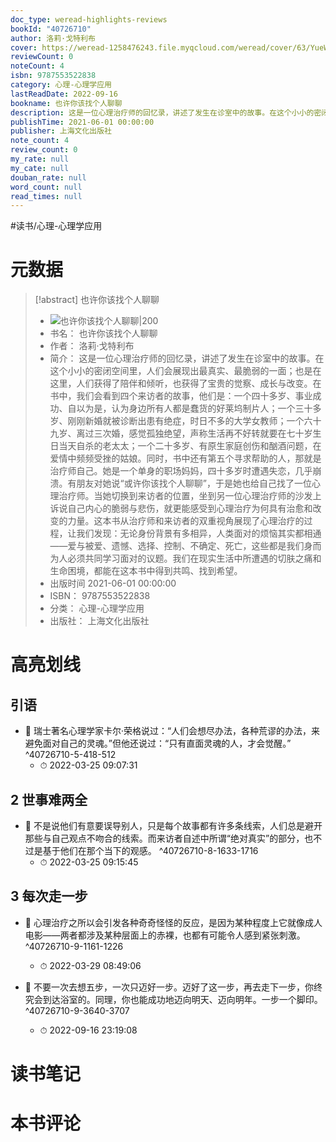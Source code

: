 ```yaml
---
doc_type: weread-highlights-reviews
bookId: "40726710"
author: 洛莉·戈特利布
cover: https://weread-1258476243.file.myqcloud.com/weread/cover/63/YueWen_40726710/t7_YueWen_40726710.jpg
reviewCount: 0
noteCount: 4
isbn: 9787553522838
category: 心理-心理学应用
lastReadDate: 2022-09-16
bookname: 也许你该找个人聊聊
description: 这是一位心理治疗师的回忆录，讲述了发生在诊室中的故事。在这个小小的密闭空间里，人们会展现出最真实、最脆弱的一面；也是在这里，人们获得了陪伴和倾听，也获得了宝贵的觉察、成长与改变。在书中，我们会看到四个来访者的故事，他们是：一个四十多岁、事业成功、自以为是，认为身边所有人都是蠢货的好莱坞制片人；一个三十多岁、刚刚新婚就被诊断出患有绝症，时日不多的大学女教师；一个六十九岁、离过三次婚，感觉孤独绝望，声称生活再不好转就要在七十岁生日当天自杀的老太太；一个二十多岁、有原生家庭创伤和酗酒问题，在爱情中频频受挫的姑娘。同时，书中还有第五个寻求帮助的人，那就是治疗师自己。她是一个单身的职场妈妈，四十多岁时遭遇失恋，几乎崩溃。有朋友对她说“或许你该找个人聊聊”，于是她也给自己找了一位心理治疗师。当她切换到来访者的位置，坐到另一位心理治疗师的沙发上诉说自己内心的脆弱与悲伤，就更能感受到心理治疗为何具有治愈和改变的力量。这本书从治疗师和来访者的双重视角展现了心理治疗的过程，让我们发现：无论身份背景有多相异，人类面对的烦恼其实都相通——爱与被爱、遗憾、选择、控制、不确定、死亡，这些都是我们身而为人必须共同学习面对的议题。我们在现实生活中所遭遇的切肤之痛和生命困境，都能在这本书中得到共鸣、找到希望。
publishTime: 2021-06-01 00:00:00
publisher: 上海文化出版社
note_count: 4
review_count: 0
my_rate: null
my_cate: null
douban_rate: null
word_count: null
read_times: null
---
```


#读书/心理-心理学应用

# 元数据
> [!abstract] 也许你该找个人聊聊
> - ![ 也许你该找个人聊聊|200](https://weread-1258476243.file.myqcloud.com/weread/cover/63/YueWen_40726710/t7_YueWen_40726710.jpg)
> - 书名： 也许你该找个人聊聊
> - 作者： 洛莉·戈特利布
> - 简介： 这是一位心理治疗师的回忆录，讲述了发生在诊室中的故事。在这个小小的密闭空间里，人们会展现出最真实、最脆弱的一面；也是在这里，人们获得了陪伴和倾听，也获得了宝贵的觉察、成长与改变。在书中，我们会看到四个来访者的故事，他们是：一个四十多岁、事业成功、自以为是，认为身边所有人都是蠢货的好莱坞制片人；一个三十多岁、刚刚新婚就被诊断出患有绝症，时日不多的大学女教师；一个六十九岁、离过三次婚，感觉孤独绝望，声称生活再不好转就要在七十岁生日当天自杀的老太太；一个二十多岁、有原生家庭创伤和酗酒问题，在爱情中频频受挫的姑娘。同时，书中还有第五个寻求帮助的人，那就是治疗师自己。她是一个单身的职场妈妈，四十多岁时遭遇失恋，几乎崩溃。有朋友对她说“或许你该找个人聊聊”，于是她也给自己找了一位心理治疗师。当她切换到来访者的位置，坐到另一位心理治疗师的沙发上诉说自己内心的脆弱与悲伤，就更能感受到心理治疗为何具有治愈和改变的力量。这本书从治疗师和来访者的双重视角展现了心理治疗的过程，让我们发现：无论身份背景有多相异，人类面对的烦恼其实都相通——爱与被爱、遗憾、选择、控制、不确定、死亡，这些都是我们身而为人必须共同学习面对的议题。我们在现实生活中所遭遇的切肤之痛和生命困境，都能在这本书中得到共鸣、找到希望。
> - 出版时间 2021-06-01 00:00:00
> - ISBN： 9787553522838
> - 分类： 心理-心理学应用
> - 出版社： 上海文化出版社

# 高亮划线

## 引语


- 📌 瑞士著名心理学家卡尔·荣格说过：“人们会想尽办法，各种荒谬的办法，来避免面对自己的灵魂。”但他还说过：“只有直面灵魂的人，才会觉醒。” ^40726710-5-418-512
    - ⏱ 2022-03-25 09:07:31 
## 2 世事难两全


- 📌 不是说他们有意要误导别人，只是每个故事都有许多条线索，人们总是避开那些与自己观点不吻合的线索。而来访者自述中所谓“绝对真实”的部分，也不过是基于他们在那个当下的观感。 ^40726710-8-1633-1716
    - ⏱ 2022-03-25 09:15:45 
## 3 每次走一步


- 📌 心理治疗之所以会引发各种奇奇怪怪的反应，是因为某种程度上它就像成人电影——两者都涉及某种层面上的赤裸，也都有可能令人感到紧张刺激。 ^40726710-9-1161-1226
    - ⏱ 2022-03-29 08:49:06 

- 📌 不要一次去想五步，一次只迈好一步。迈好了这一步，再去走下一步，你终究会到达浴室的。同理，你也能成功地迈向明天、迈向明年。一步一个脚印。 ^40726710-9-3640-3707
    - ⏱ 2022-09-16 23:19:08 
# 读书笔记

# 本书评论
